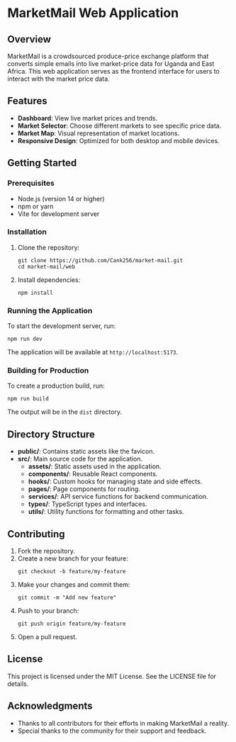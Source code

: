 # MarketMail Web Application

## Overview
MarketMail is a crowdsourced produce-price exchange platform that converts simple emails into live market-price data for Uganda and East Africa. This web application serves as the frontend interface for users to interact with the market price data.

## Features
- **Dashboard**: View live market prices and trends.
- **Market Selector**: Choose different markets to see specific price data.
- **Market Map**: Visual representation of market locations.
- **Responsive Design**: Optimized for both desktop and mobile devices.

## Getting Started

### Prerequisites
- Node.js (version 14 or higher)
- npm or yarn
- Vite for development server

### Installation
1. Clone the repository:
   ```
   git clone https://github.com/Cank256/market-mail.git
   cd market-mail/web
   ```

2. Install dependencies:
   ```
   npm install
   ```

### Running the Application
To start the development server, run:
```
npm run dev
```
The application will be available at `http://localhost:5173`.

### Building for Production
To create a production build, run:
```
npm run build
```
The output will be in the `dist` directory.

## Directory Structure
- **public/**: Contains static assets like the favicon.
- **src/**: Main source code for the application.
  - **assets/**: Static assets used in the application.
  - **components/**: Reusable React components.
  - **hooks/**: Custom hooks for managing state and side effects.
  - **pages/**: Page components for routing.
  - **services/**: API service functions for backend communication.
  - **types/**: TypeScript types and interfaces.
  - **utils/**: Utility functions for formatting and other tasks.

## Contributing
1. Fork the repository.
2. Create a new branch for your feature:
   ```
   git checkout -b feature/my-feature
   ```
3. Make your changes and commit them:
   ```
   git commit -m "Add new feature"
   ```
4. Push to your branch:
   ```
   git push origin feature/my-feature
   ```
5. Open a pull request.

## License
This project is licensed under the MIT License. See the LICENSE file for details.

## Acknowledgments
- Thanks to all contributors for their efforts in making MarketMail a reality.
- Special thanks to the community for their support and feedback.